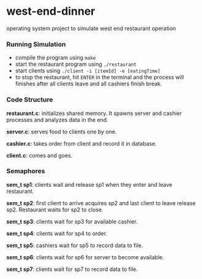 # west-end-dinner
operating system project to simulate west end restaurant operation

### Running Simulation
* compile the program using `make`
* start the restaurant program using `./restaurant`
* start clients using `./client -i [itemId] -e [eatingTime]`
* to stop the restaurant, hit `ENTER` in the terminal and the process will finishes after all clients leave and all cashiers finish break.

### Code Structure 
**restaurant.c**: initializes shared memory. It spawns server and cashier processes and analyzes data in the end.

**server.c**: serves food to clients one by one. 

**cashier.c**: takes order from client and record it in database.

**client.c**: comes and goes.

### Semaphores
**sem_t sp1**: clients wait and release sp1 when they enter and leave restaurant.

**sem_t sp2**: first client to arrive acquires sp2 and last client to leave release sp2. Restaurant waits for sp2 to close.

**sem_t sp3**: clients wait for sp3 for available cashier.

**sem_t sp4**: clients wait for sp4 to order.

**sem_t sp5**: cashiers wait for sp5 to record data to file.

**sem_t sp6**: clients wait for sp6 for server to become available.

**sem_t sp7**: clients wait for sp7 to record data to file.
